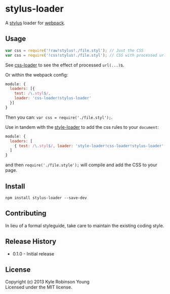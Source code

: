 # stylus-loader
A [stylus](http://learnboost.github.io/stylus/) loader for [webpack](https://github.com/webpack/webpack).

## Usage

```js
var css = require('!raw!stylus!./file.styl'); // Just the CSS
var css = require('!css!stylus!./file.styl'); // CSS with processed url(...)s
```

See [css-loader](https://github.com/webpack/css-loader) to see the effect of processed `url(...)`s.

Or within the webpack config:

```js
module: {
  loaders: [{
    test: /\.styl$/,
    loader: 'css-loader!stylus-loader'
  }]
}
```

Then you can: `var css = require('./file.styl');`.

Use in tandem with the [style-loader](https://github.com/webpack/style-loader) to add the css rules to your `document`:

```js
module: {
  loaders: [
    { test: /\.styl$/, loader: 'style-loader!css-loader!stylus-loader' }
  ]
}
```

and then `require('./file.style');` will compile and add the CSS to your page.

## Install

`npm install stylus-loader --save-dev`

## Contributing
In lieu of a formal styleguide, take care to maintain the existing coding style.

## Release History
* 0.1.0 - Initial release

## License
Copyright (c) 2013 Kyle Robinson Young  
Licensed under the MIT license.